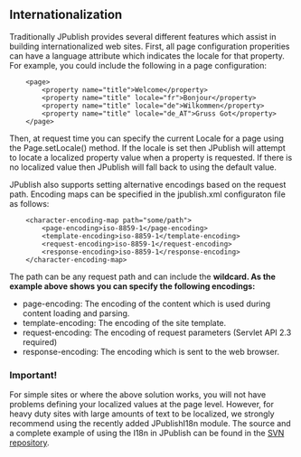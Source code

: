 ## Internationalization ##

Traditionally JPublish provides several different features which assist in building internationalized web sites. First, all page configuration properities can have a language attribute which indicates the locale for that property. For example, you could include the following in a page configuration:

```
    <page>
        <property name="title">Welcome</property>
        <property name="title" locale="fr">Bonjour</property>
        <property name="title" locale="de">Wilkommen</property>
        <property name="title" locale="de_AT">Gruss Got</property>
    </page>
```

Then, at request time you can specify the current Locale for a page using the Page.setLocale() method. If the locale is set then JPublish will attempt to locate a localized property value when a property is requested. If there is no localized value then JPublish will fall back to using the default value.

JPublish also supports setting alternative encodings based on the request path. Encoding maps can be specified in the jpublish.xml configuraton file as follows:

```
    <character-encoding-map path="some/path">
        <page-encoding>iso-8859-1</page-encoding>
        <template-encoding>iso-8859-1</template-encoding>
        <request-encoding>iso-8859-1</request-encoding>
        <response-encoding>iso-8859-1</response-encoding>
    </character-encoding-map>
```

The path can be any request path and can include the **wildcard. As the example above shows you can specify the following encodings:**

  * page-encoding: The encoding of the content which is used during content loading and parsing.
  * template-encoding: The encoding of the site template.
  * request-encoding: The encoding of request parameters (Servlet API 2.3 required)
  * response-encoding: The encoding which is sent to the web browser.

### Important! ###
For simple sites or where the above solution works, you will not have problems defining your localized values at the page level. However, for heavy duty sites with large amounts of text to be localized, we strongly recommend using the recently added JPublishI18n module. The source and a complete example of using the I18n in JPublish can be found in the [SVN repository](http://jpublish.googlecode.com/svn/trunk/modules/i18n/).

